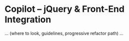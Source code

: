 # Copilot – jQuery & Front-End Integration
... (where to look, guidelines, progressive refactor path) ...
